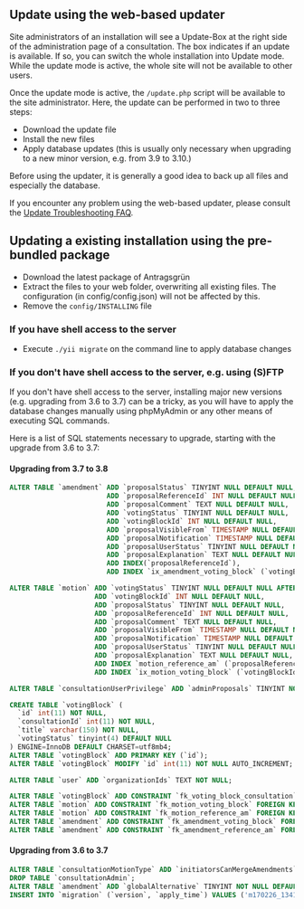 ## Update using the web-based updater

Site administrators of an installation will see a Update-Box at the right side of the administration page of a consultation. The box indicates if an update is available. If so, you can switch the whole installation into Update mode. While the update mode is active, the whole site will not be available to other users.

Once the update mode is active, the ``/update.php`` script will be available to the site administrator. Here, the update can be performed in two to three steps:

- Download the update file
- Install the new files
- Apply database updates (this is usually only necessary when upgrading to a new minor version, e.g. from 3.9 to 3.10.)

Before using the updater, it is generally a good idea to back up all files and especially the database.

If you encounter any problem using the web-based updater, please consult the [Update Troubleshooting FAQ](update-troubleshooting.md).

## Updating a existing installation using the pre-bundled package

- Download the latest package of Antragsgrün
- Extract the files to your web folder, overwriting all existing files. The configuration (in config/config.json) will not be affected by this.
- Remove the ``config/INSTALLING`` file

### If you have shell access to the server

- Execute ``./yii migrate`` on the command line to apply database changes

### If you don't have shell access to the server, e.g. using (S)FTP

If you don't have shell access to the server, installing major new versions (e.g. upgrading from 3.6 to 3.7) can be a tricky, as you will have to apply the database changes manually using phpMyAdmin or any other means of executing SQL commands.

Here is a list of SQL statements necessary to upgrade, starting with the upgrade from 3.6 to 3.7:

#### Upgrading from 3.7 to 3.8

```sql
ALTER TABLE `amendment` ADD `proposalStatus` TINYINT NULL DEFAULT NULL,
                        ADD `proposalReferenceId` INT NULL DEFAULT NULL,
                        ADD `proposalComment` TEXT NULL DEFAULT NULL,
                        ADD `votingStatus` TINYINT NULL DEFAULT NULL,
                        ADD `votingBlockId` INT NULL DEFAULT NULL,
                        ADD `proposalVisibleFrom` TIMESTAMP NULL DEFAULT NULL,
                        ADD `proposalNotification` TIMESTAMP NULL DEFAULT NULL,
                        ADD `proposalUserStatus` TINYINT NULL DEFAULT NULL,
                        ADD `proposalExplanation` TEXT NULL DEFAULT NULL,
                        ADD INDEX(`proposalReferenceId`),
                        ADD INDEX `ix_amendment_voting_block` (`votingBlockId`);

ALTER TABLE `motion` ADD `votingStatus` TINYINT NULL DEFAULT NULL AFTER `slug`,
                     ADD `votingBlockId` INT NULL DEFAULT NULL,
                     ADD `proposalStatus` TINYINT NULL DEFAULT NULL,
                     ADD `proposalReferenceId` INT NULL DEFAULT NULL,
                     ADD `proposalComment` TEXT NULL DEFAULT NULL,
                     ADD `proposalVisibleFrom` TIMESTAMP NULL DEFAULT NULL,
                     ADD `proposalNotification` TIMESTAMP NULL DEFAULT NULL,
                     ADD `proposalUserStatus` TINYINT NULL DEFAULT NULL,
                     ADD `proposalExplanation` TEXT NULL DEFAULT NULL,
                     ADD INDEX `motion_reference_am` (`proposalReferenceId`),
                     ADD INDEX `ix_motion_voting_block` (`votingBlockId`);

ALTER TABLE `consultationUserPrivilege` ADD `adminProposals` TINYINT NOT NULL DEFAULT '0' AFTER `adminScreen`;

CREATE TABLE `votingBlock` (
  `id` int(11) NOT NULL,
  `consultationId` int(11) NOT NULL,
  `title` varchar(150) NOT NULL,
  `votingStatus` tinyint(4) DEFAULT NULL
) ENGINE=InnoDB DEFAULT CHARSET=utf8mb4;
ALTER TABLE `votingBlock` ADD PRIMARY KEY (`id`);
ALTER TABLE `votingBlock` MODIFY `id` int(11) NOT NULL AUTO_INCREMENT;

ALTER TABLE `user` ADD `organizationIds` TEXT NOT NULL;

ALTER TABLE `votingBlock` ADD CONSTRAINT `fk_voting_block_consultation` FOREIGN KEY (`consultationId`) REFERENCES `consultation`(`id`) ON DELETE RESTRICT ON UPDATE RESTRICT;
ALTER TABLE `motion` ADD CONSTRAINT `fk_motion_voting_block` FOREIGN KEY (`votingBlockId`) REFERENCES `votingBlock`(`id`) ON DELETE RESTRICT ON UPDATE RESTRICT;
ALTER TABLE `motion` ADD CONSTRAINT `fk_motion_reference_am` FOREIGN KEY (`proposalReferenceId`) REFERENCES `motion`(`id`) ON DELETE RESTRICT ON UPDATE RESTRICT;
ALTER TABLE `amendment` ADD CONSTRAINT `fk_amendment_voting_block` FOREIGN KEY (`votingBlockId`) REFERENCES `votingBlock`(`id`) ON DELETE RESTRICT ON UPDATE RESTRICT;
ALTER TABLE `amendment` ADD CONSTRAINT `fk_amendment_reference_am` FOREIGN KEY (`proposalReferenceId`) REFERENCES `amendment`(`id`) ON DELETE RESTRICT ON UPDATE RESTRICT;
```

#### Upgrading from 3.6 to 3.7

```sql
ALTER TABLE `consultationMotionType` ADD `initiatorsCanMergeAmendments` TINYINT NOT NULL DEFAULT '0' AFTER `policySupportAmendments`;
DROP TABLE `consultationAdmin`;
ALTER TABLE `amendment` ADD `globalAlternative` TINYINT NOT NULL DEFAULT '0';
INSERT INTO `migration` (`version`, `apply_time`) VALUES ('m170226_134156_motionInitiatorsAmendmentMerging', 1489921851), ('m170419_182728_delete_consultation_admin', 1492626507), ('m170611_195343_global_alternatives', 1497211108);
```